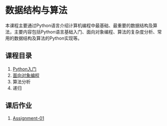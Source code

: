 # 数据结构与算法

本课程主要通过Python语言介绍计算机编程中最基础、最重要的数据结构及算法，主要内容包括Python语言基础入门、面向对象编程、算法的复杂度分析、常用的数据结构及算法的Python实现等。

## 课程目录
1. [Python入门](https://github.com/shaqsnake/Data-Structures-and-Algorithms-in-Python/blob/master/01-Introduction-to-Python.ipynb)
2. [面向对象编程](https://github.com/shaqsnake/Data-Structures-and-Algorithms-in-Python/blob/master/02-OOP.ipynb)
3. 算法分析
4. 递归

## 课后作业
1. [Assignment-01](https://github.com/shaqsnake/Data-Structures-and-Algorithms-in-Python/blob/master/Assignment-01.ipynb)
